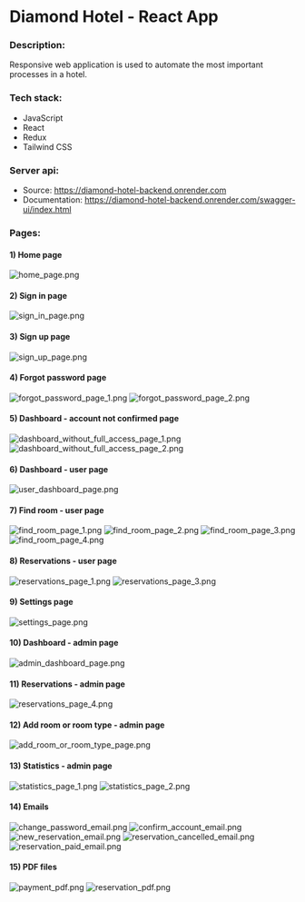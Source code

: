 # Diamond Hotel - React App

### Description:
Responsive web application is used to automate the most important processes in a hotel.

### Tech stack:
* JavaScript
* React
* Redux
* Tailwind CSS

### Server api:
* Source: https://diamond-hotel-backend.onrender.com
* Documentation: https://diamond-hotel-backend.onrender.com/swagger-ui/index.html


### Pages:
#### 1) Home page
![home_page.png](src%2Fassets%2Fpages%2Fhome_page.png)

#### 2) Sign in page
![sign_in_page.png](src%2Fassets%2Fpages%2Fsign_in_page.png)

#### 3) Sign up page
![sign_up_page.png](src%2Fassets%2Fpages%2Fsign_up_page.png)

#### 4) Forgot password page
![forgot_password_page_1.png](src%2Fassets%2Fpages%2Fforgot_password_page_1.png)
![forgot_password_page_2.png](src%2Fassets%2Fpages%2Fforgot_password_page_2.png)

#### 5) Dashboard - account not confirmed page
![dashboard_without_full_access_page_1.png](src%2Fassets%2Fpages%2Fdashboard_without_full_access_page_1.png)
![dashboard_without_full_access_page_2.png](src%2Fassets%2Fpages%2Fdashboard_without_full_access_page_2.png)

#### 6) Dashboard - user page
![user_dashboard_page.png](src%2Fassets%2Fpages%2Fuser_dashboard_page.png)

#### 7) Find room - user page
![find_room_page_1.png](src%2Fassets%2Fpages%2Ffind_room_page_1.png)
![find_room_page_2.png](src%2Fassets%2Fpages%2Ffind_room_page_2.png)
![find_room_page_3.png](src%2Fassets%2Fpages%2Ffind_room_page_3.png)
![find_room_page_4.png](src%2Fassets%2Fpages%2Ffind_room_page_4.png)

#### 8) Reservations - user page
![reservations_page_1.png](src%2Fassets%2Fpages%2Freservations_page_1.png)
![reservations_page_3.png](src%2Fassets%2Fpages%2Freservations_page_3.png)

#### 9) Settings page
![settings_page.png](src%2Fassets%2Fpages%2Fsettings_page.png)

#### 10) Dashboard - admin page
![admin_dashboard_page.png](src%2Fassets%2Fpages%2Fadmin_dashboard_page.png)

#### 11) Reservations - admin page
![reservations_page_4.png](src%2Fassets%2Fpages%2Freservations_page_4.png)

#### 12) Add room or room type - admin page
![add_room_or_room_type_page.png](src%2Fassets%2Fpages%2Fadd_room_or_room_type_page.png)

#### 13) Statistics - admin page
![statistics_page_1.png](src%2Fassets%2Fpages%2Fstatistics_page_1.png)
![statistics_page_2.png](src%2Fassets%2Fpages%2Fstatistics_page_2.png)

#### 14) Emails
![change_password_email.png](src%2Fassets%2Femail%2Fchange_password_email.png)
![confirm_account_email.png](src%2Fassets%2Femail%2Fconfirm_account_email.png)
![new_reservation_email.png](src%2Fassets%2Femail%2Fnew_reservation_email.png)
![reservation_cancelled_email.png](src%2Fassets%2Femail%2Freservation_cancelled_email.png)
![reservation_paid_email.png](src%2Fassets%2Femail%2Freservation_paid_email.png)

#### 15) PDF files
![payment_pdf.png](src%2Fassets%2Fpdf%2Fpayment_pdf.png)
![reservation_pdf.png](src%2Fassets%2Fpdf%2Freservation_pdf.png)